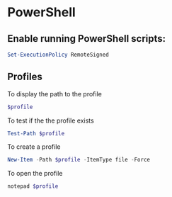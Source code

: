 # PowerShell

## Enable running PowerShell scripts:

```powershell
Set-ExecutionPolicy RemoteSigned
```
## Profiles

To display the path to the profile

```powershell
$profile
```

To test if the the profile exists

```powershell
Test-Path $profile
```

To create a profile

```powershell
New-Item -Path $profile -ItemType file -Force
```

To open the profile

```powershell
notepad $profile
```
